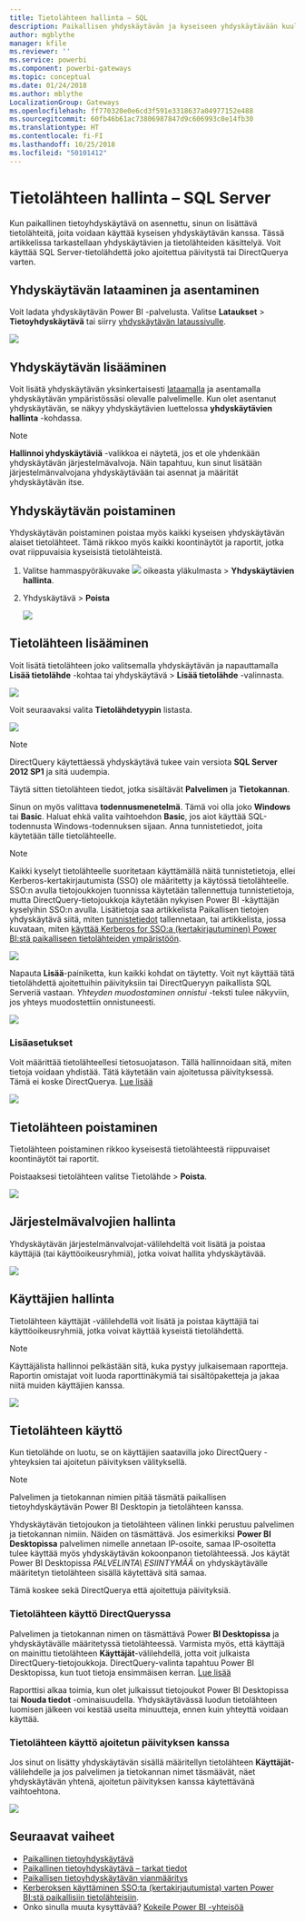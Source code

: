 ```yaml
---
title: Tietolähteen hallinta – SQL
description: Paikallisen yhdyskäytävän ja kyseiseen yhdyskäytävään kuuluvien tietolähteiden hallinta.
author: mgblythe
manager: kfile
ms.reviewer: ''
ms.service: powerbi
ms.component: powerbi-gateways
ms.topic: conceptual
ms.date: 01/24/2018
ms.author: mblythe
LocalizationGroup: Gateways
ms.openlocfilehash: ff770320e0e6cd3f591e3318637a04977152e488
ms.sourcegitcommit: 60fb46b61ac73806987847d9c606993c0e14fb30
ms.translationtype: HT
ms.contentlocale: fi-FI
ms.lasthandoff: 10/25/2018
ms.locfileid: "50101412"
---
```

# <a name="manage-your-data-source---sql-server"></a>Tietolähteen hallinta – SQL Server
Kun paikallinen tietoyhdyskäytävä on asennettu, sinun on lisättävä tietolähteitä, joita voidaan käyttää kyseisen yhdyskäytävän kanssa. Tässä artikkelissa tarkastellaan yhdyskäytävien ja tietolähteiden käsittelyä. Voit käyttää SQL Server-tietolähdettä joko ajoitettua päivitystä tai DirectQuerya varten.

## <a name="download-and-install-the-gateway"></a>Yhdyskäytävän lataaminen ja asentaminen
Voit ladata yhdyskäytävän Power BI -palvelusta. Valitse **Lataukset** > **Tietoyhdyskäytävä** tai siirry [yhdyskäytävän lataussivulle](https://go.microsoft.com/fwlink/?LinkId=698861).

![](media/service-gateway-enterprise-manage-sql/powerbi-download-data-gateway.png)

## <a name="add-a-gateway"></a>Yhdyskäytävän lisääminen
Voit lisätä yhdyskäytävän yksinkertaisesti [lataamalla](https://go.microsoft.com/fwlink/?LinkId=698861) ja asentamalla yhdyskäytävän ympäristössäsi olevalle palvelimelle. Kun olet asentanut yhdyskäytävän, se näkyy yhdyskäytävien luettelossa **yhdyskäytävien hallinta** -kohdassa.

> [!NOTE]
> **Hallinnoi yhdyskäytäviä** -valikkoa ei näytetä, jos et ole yhdenkään yhdyskäytävän järjestelmävalvoja. Näin tapahtuu, kun sinut lisätään järjestelmänvalvojana yhdyskäytävään tai asennat ja määrität yhdyskäytävän itse.
> 
> 

## <a name="remove-a-gateway"></a>Yhdyskäytävän poistaminen
Yhdyskäytävän poistaminen poistaa myös kaikki kyseisen yhdyskäytävän alaiset tietolähteet.  Tämä rikkoo myös kaikki koontinäytöt ja raportit, jotka ovat riippuvaisia kyseisistä tietolähteistä.

1. Valitse hammaspyöräkuvake ![](media/service-gateway-enterprise-manage-sql/pbi_gearicon.png) oikeasta yläkulmasta > **Yhdyskäytävien hallinta**.
2. Yhdyskäytävä > **Poista**
   
   ![](media/service-gateway-enterprise-manage-sql/datasourcesettings7.png)

## <a name="add-a-data-source"></a>Tietolähteen lisääminen
Voit lisätä tietolähteen joko valitsemalla yhdyskäytävän ja napauttamalla **Lisää tietolähde** -kohtaa tai yhdyskäytävä > **Lisää tietolähde** -valinnasta.

![](media/service-gateway-enterprise-manage-sql/datasourcesettings1.png)

Voit seuraavaksi valita **Tietolähdetyypin** listasta.

![](media/service-gateway-enterprise-manage-sql/datasourcesettings2.png)

> [!NOTE]
> DirectQuery käytettäessä yhdyskäytävä tukee vain versiota **SQL Server 2012 SP1** ja sitä uudempia.
> 
> 

Täytä sitten tietolähteen tiedot, jotka sisältävät **Palvelimen** ja **Tietokannan**.  

Sinun on myös valittava **todennusmenetelmä**.  Tämä voi olla joko **Windows** tai **Basic**.  Haluat ehkä valita vaihtoehdon **Basic**, jos aiot käyttää SQL-todennusta Windows-todennuksen sijaan. Anna tunnistetiedot, joita käytetään tälle tietolähteelle.

> [!NOTE]
> Kaikki kyselyt tietolähteelle suoritetaan käyttämällä näitä tunnistetietoja, ellei Kerberos-kertakirjautumista (SSO) ole määritetty ja käytössä tietolähteelle. SSO:n avulla tietojoukkojen tuonnissa käytetään tallennettuja tunnistetietoja, mutta DirectQuery-tietojoukkoja käytetään nykyisen Power BI -käyttäjän kyselyihin SSO:n avulla. Lisätietoja saa artikkelista Paikallisen tietojen yhdyskäytävä siitä, miten [tunnistetiedot](service-gateway-onprem.md#credentials) tallennetaan, tai artikkelista, jossa kuvataan, miten [käyttää Kerberos for SSO:a (kertakirjautuminen) Power BI:stä paikalliseen tietolähteiden ympäristöön](service-gateway-sso-kerberos.md). 
> 
> 

![](media/service-gateway-enterprise-manage-sql/datasourcesettings3.png)

Napauta **Lisää**-painiketta, kun kaikki kohdat on täytetty.   Voit nyt käyttää tätä tietolähdettä ajoitettuihin päivityksiin tai DirectQueryyn paikallista SQL Serveriä vastaan. *Yhteyden muodostaminen onnistui* -teksti tulee näkyviin, jos yhteys muodostettiin onnistuneesti.

![](media/service-gateway-enterprise-manage-sql/datasourcesettings4.png)

### <a name="advanced-settings"></a>Lisäasetukset
Voit määrittää tietolähteellesi tietosuojatason. Tällä hallinnoidaan sitä, miten tietoja voidaan yhdistää. Tätä käytetään vain ajoitetussa päivityksessä. Tämä ei koske DirectQuerya. [Lue lisää](https://support.office.com/article/Privacy-levels-Power-Query-CC3EDE4D-359E-4B28-BC72-9BEE7900B540)

![](media/service-gateway-enterprise-manage-sql/datasourcesettings9.png)

## <a name="remove-a-data-source"></a>Tietolähteen poistaminen
Tietolähteen poistaminen rikkoo kyseisestä tietolähteestä riippuvaiset koontinäytöt tai raportit.  

Poistaaksesi tietolähteen valitse Tietolähde > **Poista**.

![](media/service-gateway-enterprise-manage-sql/datasourcesettings6.png)

## <a name="manage-administrators"></a>Järjestelmävalvojien hallinta
Yhdyskäytävän järjestelmänvalvojat-välilehdeltä voit lisätä ja poistaa käyttäjiä (tai käyttöoikeusryhmiä), jotka voivat hallita yhdyskäytävää.

![](media/service-gateway-enterprise-manage-sql/datasourcesettings8.png)

## <a name="manage-users"></a>Käyttäjien hallinta
Tietolähteen käyttäjät -välilehdellä voit lisätä ja poistaa käyttäjiä tai käyttöoikeusryhmiä, jotka voivat käyttää kyseistä tietolähdettä.

> [!NOTE]
> Käyttäjälista hallinnoi pelkästään sitä, kuka pystyy julkaisemaan raportteja. Raportin omistajat voit luoda raporttinäkymiä tai sisältöpaketteja ja jakaa niitä muiden käyttäjien kanssa.
> 
> 

![](media/service-gateway-enterprise-manage-sql/datasourcesettings5.png)

## <a name="using-the-data-source"></a>Tietolähteen käyttö
Kun tietolähde on luotu, se on käyttäjien saatavilla joko DirectQuery -yhteyksien tai ajoitetun päivityksen välityksellä.

> [!NOTE]
> Palvelimen ja tietokannan nimien pitää täsmätä paikallisen tietoyhdyskäytävän Power BI Desktopin ja tietolähteen kanssa.
> 
> 

Yhdyskäytävän tietojoukon ja tietolähteen välinen linkki perustuu palvelimen ja tietokannan nimiin. Näiden on täsmättävä. Jos esimerkiksi **Power BI Desktopissa** palvelimen nimelle annetaan IP-osoite, samaa IP-osoitetta tulee käyttää myös yhdyskäytävän kokoonpanon tietolähteessä. Jos käytät Power BI Desktopissa *PALVELINTA\ ESIINTYMÄÄ* on yhdyskäytävälle määritetyn tietolähteen sisällä käytettävä sitä samaa.

Tämä koskee sekä DirectQuerya että ajoitettuja päivityksiä.

### <a name="using-the-data-source-with-directquery-connections"></a>Tietolähteen käyttö DirectQueryssa
Palvelimen ja tietokannan nimen on täsmättävä Power **BI Desktopissa** ja yhdyskäytävälle määritetyssä tietolähteessä. Varmista myös, että käyttäjä on mainittu tietolähteen **Käyttäjät**-välilehdellä, jotta voit julkaista  DirectQuery-tietojoukkoja. DirectQuery-valinta tapahtuu Power BI Desktopissa, kun tuot tietoja ensimmäisen kerran. [Lue lisää](desktop-use-directquery.md)

Raporttisi alkaa toimia, kun olet julkaissut tietojoukot Power BI Desktopissa tai **Nouda tiedot** -ominaisuudella. Yhdyskäytävässä luodun tietolähteen luomisen jälkeen voi kestää useita minuutteja, ennen kuin yhteyttä voidaan käyttää.

### <a name="using-the-data-source-with-scheduled-refresh"></a>Tietolähteen käyttö ajoitetun päivityksen kanssa
Jos sinut on lisätty yhdyskäytävän sisällä määritellyn tietolähteen **Käyttäjät**-välilehdelle ja jos palvelimen ja tietokannan nimet täsmäävät, näet yhdyskäytävän yhtenä, ajoitetun päivityksen kanssa käytettävänä vaihtoehtona.

![](media/service-gateway-enterprise-manage-sql/powerbi-gateway-enterprise-schedule-refresh.png)

## <a name="next-steps"></a>Seuraavat vaiheet
* [Paikallinen tietoyhdyskäytävä](service-gateway-onprem.md)  
* [Paikallinen tietoyhdyskäytävä – tarkat tiedot](service-gateway-onprem-indepth.md)  
* [Paikallisen tietoyhdyskäytävän vianmääritys](service-gateway-onprem-tshoot.md)
* [Kerberoksen käyttäminen SSO:ta (kertakirjautumista) varten Power BI:stä paikallisiin tietolähteisiin](service-gateway-sso-kerberos.md). 
* Onko sinulla muuta kysyttävää? [Kokeile Power BI -yhteisöä](http://community.powerbi.com/)

